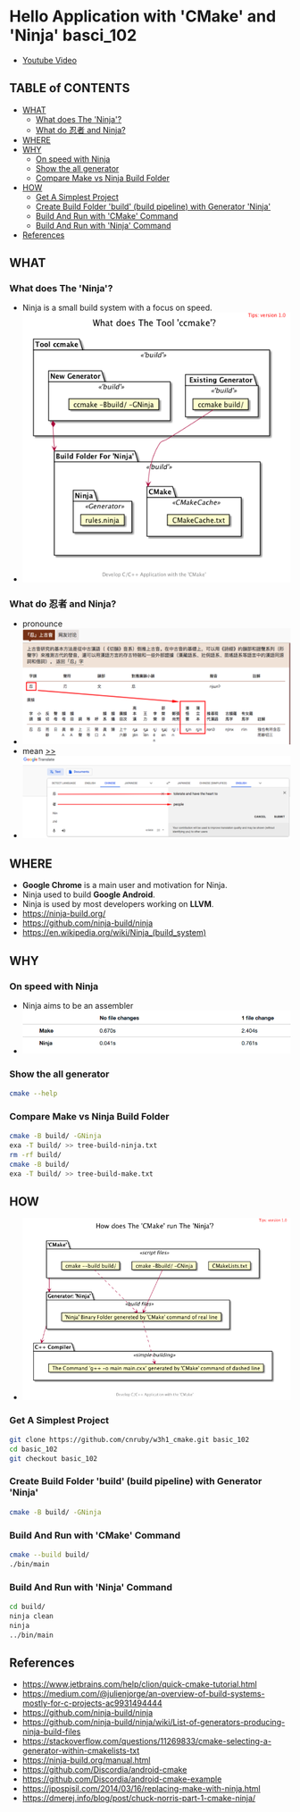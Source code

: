 <h1>Hello Application with 'CMake' and 'Ninja'  basci_102</h1>

* [Youtube Video](https://youtu.be/wPpknWBG3v4)

<h2>TABLE of CONTENTS</h2>

- [WHAT](#what)
  - [What does The 'Ninja'?](#what-does-the-ninja)
  - [What do 忍者 and Ninja?](#what-do-%e5%bf%8d%e8%80%85-and-ninja)
- [WHERE](#where)
- [WHY](#why)
  - [On speed with Ninja](#on-speed-with-ninja)
  - [Show the all generator](#show-the-all-generator)
  - [Compare Make vs Ninja Build Folder](#compare-make-vs-ninja-build-folder)
- [HOW](#how)
  - [Get A Simplest Project](#get-a-simplest-project)
  - [Create Build Folder 'build' (build pipeline) with Generator 'Ninja'](#create-build-folder-build-build-pipeline-with-generator-ninja)
  - [Build And Run with 'CMake' Command](#build-and-run-with-cmake-command)
  - [Build And Run with 'Ninja' Command](#build-and-run-with-ninja-command)
- [References](#references)


## WHAT
### What does The 'Ninja'?
- Ninja is a small build system with a focus on speed.
- ![image](./uml/what/what.png)

### What do 忍者 and Ninja?
- pronounce
- ![image](./docs/../images/ninja-zh-zh.png)
- mean [>>](http://t.ly/MVlgA)
- ![image](./docs/../images/ninja-zh-en.png) 

## WHERE
- **Google Chrome** is a main user and motivation for Ninja.
- Ninja used to build **Google Android**.
- Ninja is used by most developers working on **LLVM**.
- https://ninja-build.org/
- https://github.com/ninja-build/ninja
- https://en.wikipedia.org/wiki/Ninja_(build_system)

## WHY

### On speed with Ninja
- Ninja aims to be an assembler
- ![image](./docs/../images/make-ninja.png)

### Show the all generator
```bash
cmake --help
```

### Compare Make vs Ninja Build Folder
```bash
cmake -B build/ -GNinja
exa -T build/ >> tree-build-ninja.txt
rm -rf build/
cmake -B build/
exa -T build/ >> tree-build-make.txt
```

## HOW
- ![image](./uml/how-ninja/how-ninja.png)

### Get A Simplest Project
```bash
git clone https://github.com/cnruby/w3h1_cmake.git basic_102
cd basic_102
git checkout basic_102
```

### Create Build Folder 'build' (build pipeline) with Generator 'Ninja'
```bash
cmake -B build/ -GNinja
```

### Build And Run with 'CMake' Command
```bash
cmake --build build/
./bin/main
```

### Build And Run with 'Ninja' Command
```bash
cd build/
ninja clean
ninja
../bin/main
```


## References
- https://www.jetbrains.com/help/clion/quick-cmake-tutorial.html
- https://medium.com/@julienjorge/an-overview-of-build-systems-mostly-for-c-projects-ac9931494444
- https://github.com/ninja-build/ninja
- https://github.com/ninja-build/ninja/wiki/List-of-generators-producing-ninja-build-files
- https://stackoverflow.com/questions/11269833/cmake-selecting-a-generator-within-cmakelists-txt
- https://ninja-build.org/manual.html
- https://github.com/Discordia/android-cmake
- https://github.com/Discordia/android-cmake-example
- https://jpospisil.com/2014/03/16/replacing-make-with-ninja.html
- https://dmerej.info/blog/post/chuck-norris-part-1-cmake-ninja/
